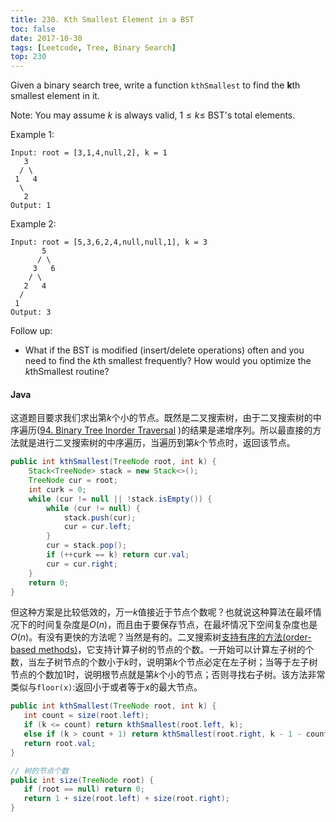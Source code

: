 ```yaml
---
title: 230. Kth Smallest Element in a BST
toc: false
date: 2017-10-30
tags: [Leetcode, Tree, Binary Search]
top: 230
---
```


Given a binary search tree, write a function `kthSmallest` to find the **k**th smallest element in it.

Note: 
You may assume $k$ is always valid, $1 ≤ k ≤$ BST's total elements.

Example 1:

```
Input: root = [3,1,4,null,2], k = 1
   3
  / \
 1   4
  \
   2
Output: 1
```

Example 2:

```
Input: root = [5,3,6,2,4,null,null,1], k = 3
       5
      / \
     3   6
    / \
   2   4
  /
 1
Output: 3
```

Follow up:

* What if the BST is modified (insert/delete operations) often and you need to find the $k$th smallest frequently? How would you optimize the $k$thSmallest routine?

#### Java

这道题目要求我们求出第$k$个小的节点。既然是二叉搜索树，由于二叉搜索树的中序遍历([94. Binary Tree Inorder Traversal](http://localhost/wiki/2017/10/30/Leetcode-94-Binary-Tree-Inorder-Traversal/) )的结果是递增序列。所以最直接的方法就是进行二叉搜索树的中序遍历，当遍历到第$k$个节点时，返回该节点。


```Java
public int kthSmallest(TreeNode root, int k) {
    Stack<TreeNode> stack = new Stack<>();
    TreeNode cur = root;
    int curk = 0;
    while (cur != null || !stack.isEmpty()) {
        while (cur != null) {
            stack.push(cur);
            cur = cur.left;
        }
        cur = stack.pop();
        if (++curk == k) return cur.val;
        cur = cur.right;
    }
    return 0;    
}
```

但这种方案是比较低效的，万一$k$值接近于节点个数呢？也就说这种算法在最坏情况下的时间复杂度是$O(n)$，而且由于要保存节点，在最坏情况下空间复杂度也是$O(n)$。有没有更快的方法呢？当然是有的。二叉搜索树[支持有序的方法(order-based methods)](https://techlarry.github.io/note-os/algorithm/algorithmPrinceton/symboltable/#order-based-methods-and-deletion)，它支持计算子树的节点的个数。一开始可以计算左子树的个数，当左子树节点的个数小于$k$时，说明第$k$个节点必定在左子树；当等于左子树节点的个数加1时，说明根节点就是第$k$个小的节点；否则寻找右子树。该方法非常类似与`floor(x)`:返回小于或者等于$x$的最大节点。
 
 ```Java
public int kthSmallest(TreeNode root, int k) {
    int count = size(root.left);
    if (k <= count) return kthSmallest(root.left, k);
    else if (k > count + 1) return kthSmallest(root.right, k - 1 - count); // 1 is counted as current node
    return root.val;
}

// 树的节点个数
public int size(TreeNode root) {
    if (root == null) return 0;
    return 1 + size(root.left) + size(root.right);
}
```
